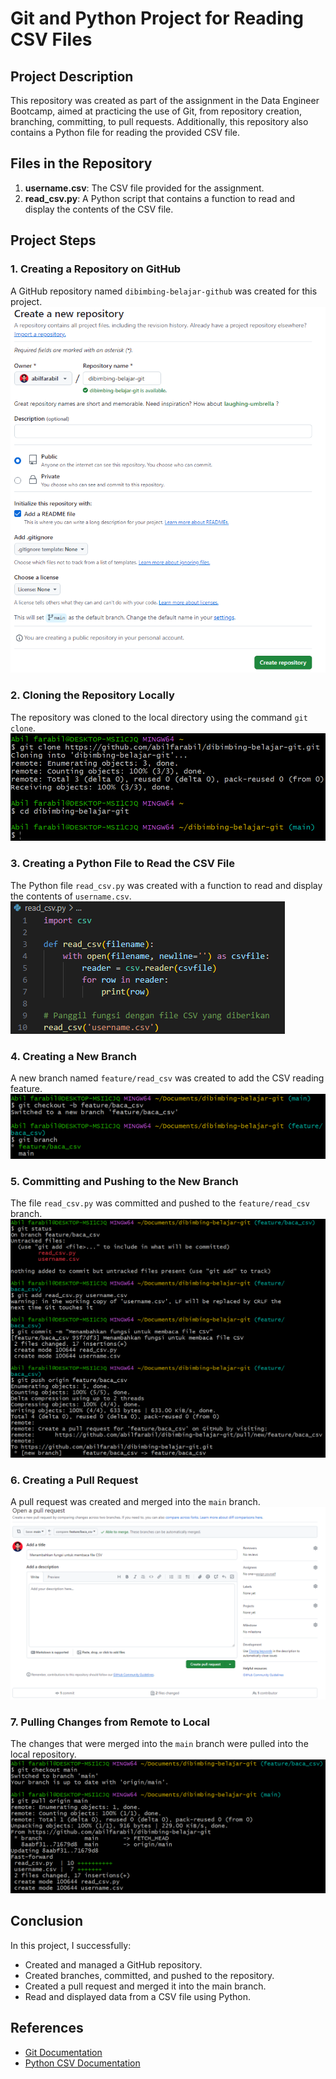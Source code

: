 # Git and Python Project for Reading CSV Files

## Project Description
This repository was created as part of the assignment in the Data Engineer Bootcamp, aimed at practicing the use of Git, from repository creation, branching, committing, to pull requests. Additionally, this repository also contains a Python file for reading the provided CSV file.

## Files in the Repository
1. **username.csv**: The CSV file provided for the assignment.
2. **read_csv.py**: A Python script that contains a function to read and display the contents of the CSV file.

## Project Steps

### 1. Creating a Repository on GitHub
A GitHub repository named `dibimbing-belajar-github` was created for this project.
![Screenshot of Repository Creation](images/1_Membuat_Repository_di_GitHub.png)

### 2. Cloning the Repository Locally
The repository was cloned to the local directory using the command `git clone`.
![Screenshot of Cloning Repository](images/2_Clone_Repository_ke_Local.png)

### 3. Creating a Python File to Read the CSV File
The Python file `read_csv.py` was created with a function to read and display the contents of `username.csv`.
![Screenshot of Python Code](images/3_Membuat_File_Python_untuk_Membaca_File_CSV.png)

### 4. Creating a New Branch
A new branch named `feature/read_csv` was created to add the CSV reading feature.
![Screenshot of Branch Creation](images/4_Membuat_Branch_Baru.png)

### 5. Committing and Pushing to the New Branch
The file `read_csv.py` was committed and pushed to the `feature/read_csv` branch.
![Screenshot of Commit and Push](images/5_Commit_dan_Push_File_ke_Branch_Baru.png)

### 6. Creating a Pull Request
A pull request was created and merged into the `main` branch.
![Screenshot of Pull Request](images/6_Membuat_Pull_Request.png)

### 7. Pulling Changes from Remote to Local
The changes that were merged into the `main` branch were pulled into the local repository.
![Screenshot of Pull Changes](images/7_Pull_Perubahan_dari_Remote_ke_Local.png)

## Conclusion
In this project, I successfully:
- Created and managed a GitHub repository.
- Created branches, committed, and pushed to the repository.
- Created a pull request and merged it into the main branch.
- Read and displayed data from a CSV file using Python.

## References
- [Git Documentation](https://git-scm.com/doc)
- [Python CSV Documentation](https://docs.python.org/3/library/csv.html)
